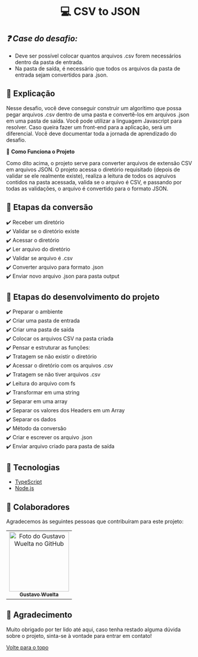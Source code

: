 <h1 align="center">💻 CSV to JSON</h1>

## <i> ❓ Case do desafio: </i>

- Deve ser possível colocar quantos arquivos .csv forem necessários dentro da pasta de entrada.
- Na pasta de saída, é necessário que todos os arquivos da pasta de entrada sejam convertidos para .json.

## :page_facing_up: Explicação

Nesse desafio, você deve conseguir construir um algorítimo que possa pegar arquivos .csv dentro de uma pasta e convertê-los em arquivos .json em uma pasta de saída. Você pode utilizar a linguagem Javascript para resolver. Caso queira fazer um front-end para a aplicação, será um diferencial. Você deve documentar toda a jornada de aprendizado do desafio.

🎲 **Como Funciona o Projeto**

Como dito acima, o projeto serve para converter arquivos de extensão CSV em arquivos JSON. O projeto acessa o diretório requisitado (depois de validar se ele realmente existe), realiza a leitura de todos os aqruivos contidos na pasta acessada, valida se o arquivo é CSV, e passando por todas as validações, o arquivo é convertido para o formato JSON.

## 💾 Etapas da conversão

:heavy_check_mark: Receber um diretório\
:heavy_check_mark: Validar se o diretório existe\
:heavy_check_mark: Acessar o diretório\
:heavy_check_mark: Ler arquivo do diretório\
:heavy_check_mark: Validar se arquivo é .csv\
:heavy_check_mark: Converter arquivo para formato .json\
:heavy_check_mark: Enviar novo arquivo .json para pasta output

## 🎯 Etapas do desenvolvimento do projeto

:heavy_check_mark: Preparar o ambiente\
:heavy_check_mark: Criar uma pasta de entrada\
:heavy_check_mark: Criar uma pasta de saída\
:heavy_check_mark: Colocar os arquivos CSV na pasta criada\
:heavy_check_mark: Pensar e estruturar as funções:\
:heavy_check_mark: Tratagem se não existir o diretório\
:heavy_check_mark: Acessar o diretório com os arquivos .csv\
:heavy_check_mark: Tratagem se não tiver arquivos .csv\
:heavy_check_mark: Leitura do arquivo com fs\
:heavy_check_mark: Transformar em uma string\
:heavy_check_mark: Separar em uma array\
:heavy_check_mark: Separar os valores dos Headers em um Array\
:heavy_check_mark: Separar os dados\
:heavy_check_mark: Método da conversão\
:heavy_check_mark: Criar e escrever os arquivo .json\
:heavy_check_mark: Enviar arquivo criado para pasta de saída

## 🚀 Tecnologias

- [TypeScript](https://www.typescriptlang.org/)
- [Node.js](https://nodejs.org/en/)

## 🤝 Colaboradores

Agradecemos às seguintes pessoas que contribuíram para este projeto:

<table>
  <tr>
    <td align="center">
      <a href="#">
        <img src="https://avatars.githubusercontent.com/u/101107981?v=4" width="160px;" alt="Foto do Gustavo Wuelta no GitHub"/><br>
        <sub>
          <b>Gustavo Wuelta</b>
        </sub>
      </a>
    </td>
  </tr>
</table>

## 📝 Agradecimento

Muito obrigado por ter lido até aqui, caso tenha restado alguma dúvida sobre o projeto, sinta-se à vontade para entrar em contato!

<a href="#top">Volte para o topo</a>
